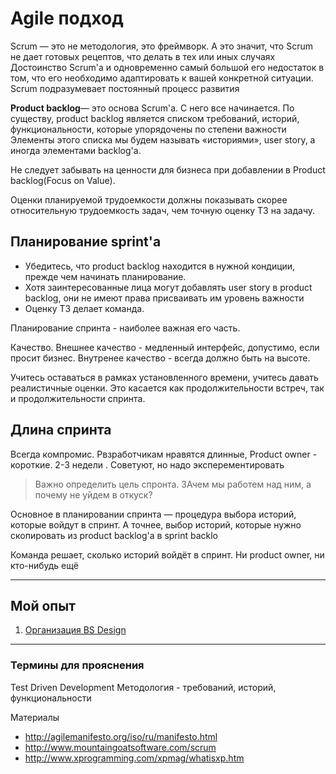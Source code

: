 # Agile подход

Scrum — это не методология, это фреймворк. А это значит, что Scrum не дает готовых рецептов, что делать в тех или иных случаях
Достоинство Scrum'a и одновременно самый большой его недостаток в том, что его необходимо адаптировать к вашей конкретной ситуации.
Scrum подразумевает постоянный процесс развития

**Product backlog**— это основа Scrum'a. С него все начинается. По существу, product backlog является списком требований, историй, функциональности, которые упорядочены по степени важности
Элементы этого списка мы будем называть «историями», user story, а иногда элементами backlog'a.

Не следует забывать на ценности для бизнеса при добавлении в Product backlog(Focus on Value).

Оценки планируемой трудоемкости должны показывать скорее относительную трудоемкость задач, чем точную оценку ТЗ на задачу.


## Планирование sprint'а
* Убедитесь, что product backlog находится в нужной кондиции, прежде чем начинать планирование.
* Хотя заинтересованные лица могут добавлять user story в product backlog, они не имеют права присваивать им уровень важности
* Оценку ТЗ делает команда.

Планирование спринта - наиболее важная его часть.

Качество. 
Внешнее качество - медленный интерфейс, допустимо, если просит бизнес.
Внутренее качество - всегда должно быть на высоте.

Учитесь оставаться в рамках установленного времени, учитесь давать реалистичные оценки. Это касается как продолжительности встреч, так и продолжительности спринта.

## Длина спринта
Всегда компромис. 
Рвзработчикам нравятся длинные, Product owner - короткие.
2-3 недели . Советуют, но надо эксперементировать

> Важно определить цель спронта. ЗАчем мы работем над ним, а почему не уйдем в откуск?

Основное в планировании спринта — процедура выбора историй, которые войдут в спринт. А точнее, выбор историй, которые нужно скопировать из product backlog'a в sprint backlo
 
Команда решает, сколько историй войдёт в спринт. Ни product owner, ни кто-нибудь ещё


-----
## Мой опыт

1. [Организация BS Design](Организация%20My%20Ex%20+%20BS%20Design.docx)



------

### Термины для прояснения
Test Driven Development
Методология - 
требований,
 историй, 
 функциональности


Материалы
* http://agilemanifesto.org/iso/ru/manifesto.html
* http://www.mountaingoatsoftware.com/scrum
* http://www.xprogramming.com/xpmag/whatisxp.htm